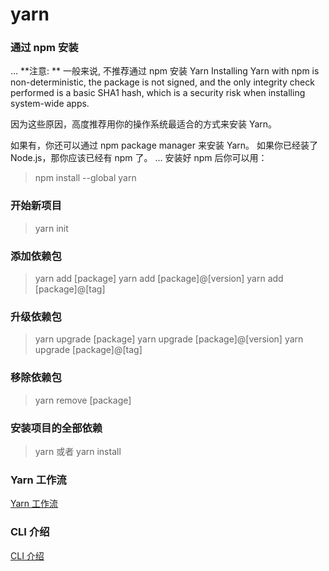 # yarn

### 通过 npm 安装
...
**注意: ** 一般来说, 不推荐通过 npm 安装 Yarn Installing Yarn with npm is non-deterministic, the package is not signed, and the only integrity check performed is a basic SHA1 hash, which is a security risk when installing system-wide apps.

因为这些原因，高度推荐用你的操作系统最适合的方式来安装 Yarn。

如果有，你还可以通过 npm package manager 来安装 Yarn。 如果你已经装了Node.js，那你应该已经有 npm 了。
...
安装好 npm 后你可以用：

> npm install --global yarn

### 开始新项目
> yarn init

### 添加依赖包
> yarn add [package]
> yarn add [package]@[version]
> yarn add [package]@[tag]

### 升级依赖包
> yarn upgrade [package]
> yarn upgrade [package]@[version]
> yarn upgrade [package]@[tag]

### 移除依赖包
> yarn remove [package]

### 安装项目的全部依赖
> yarn
或者
> yarn install

### Yarn 工作流
<a href="https://yarnpkg.com/zh-Hans/docs/yarn-workflow" target="_blank">Yarn 工作流</a>

### CLI 介绍
<a href="https://yarnpkg.com/zh-Hans/docs/cli/" target="_blank">CLI 介绍</a>
